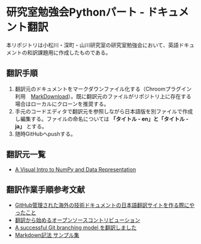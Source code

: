 # 研究室勉強会Pythonパート - ドキュメント翻訳

本リポジトリは小松川・深町・山川研究室の研究室勉強会において、英語ドキュメントの和訳課題用に作成したものである。

## 翻訳手順
1. 翻訳元のドキュメントをマークダウンファイル化する（Chroomプラグイン利用　[MarkDownload](https://chrome.google.com/webstore/detail/markdownload-markdown-web/pcmpcfapbekmbjjkdalcgopdkipoggdi/related?hl=en-GB)）。既に翻訳元のファイルがリポジトリ上に存在する場合はローカルにクローンを推奨する。
2. 手元のコードエディタで翻訳元を参照しながら日本語版を別ファイルで作成し編集する。ファイルの命名については __「タイトル - en」と「タイトル - ja」__ とする。
3. 随時GitHubへpushする。

## 翻訳元一覧
- [A Visual Intro to NumPy and Data Representation](https://jalammar.github.io/visual-numpy/)

## 翻訳作業手順参考文献
- [GitHub管理された海外の技術ドキュメントの日本語翻訳サイトを作る際にやったこと](https://kahoo.blog/english-doc-site-translate-japanese-site-with-github-fork/)
- [翻訳から始めるオープンソースコントリビューション](https://qiita.com/yhay81/items/3773ab2e001a9e39ccc8)
- [A successful Git branching model を翻訳しました](http://keijinsonyaban.blogspot.com/2010/10/a-successful-git-branching-model.html)
- [Markdown記法 サンプル集](https://qiita.com/tbpgr/items/989c6badefff69377da7)
